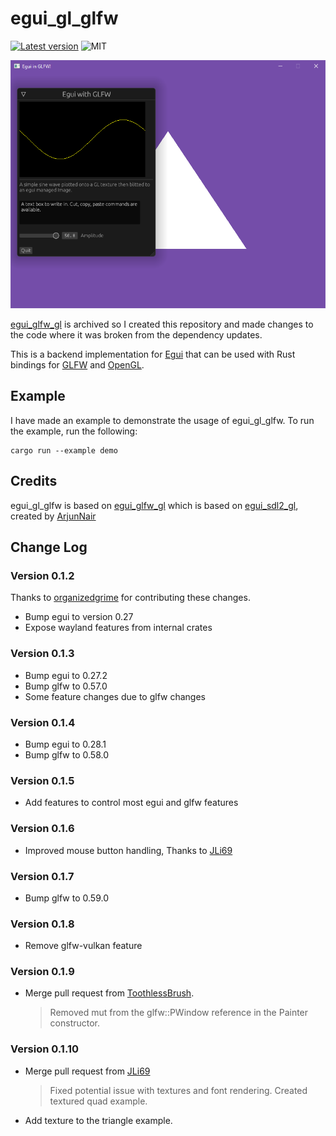 # egui_gl_glfw

[![Latest version](https://img.shields.io/crates/v/egui_gl_glfw.svg)](https://crates.io/crates/egui_gl_glfw)
![MIT](https://img.shields.io/badge/license-MIT-blue.svg)

![Example screenshot](/media/screenshot.png)

[egui_glfw_gl](https://github.com/cohaereo/egui_glfw_gl) is archived so I created this repository and made changes to the code where it was broken from the dependency updates.

This is a backend implementation for [Egui](https://github.com/emilk/egui) that can be used with Rust bindings for [GLFW](https://github.com/PistonDevelopers/glfw-rs) and [OpenGL](https://github.com/brendanzab/gl-rs).

## Example

I have made an example to demonstrate the usage of egui_gl_glfw. To run the example, run the following:

```
cargo run --example demo
```

## Credits

egui_gl_glfw is based on [egui_glfw_gl](https://github.com/cohaereo/egui_glfw_gl) which is based on
[egui_sdl2_gl](https://github.com/ArjunNair/egui_sdl2_gl), created by [ArjunNair](https://github.com/ArjunNair)

## Change Log

### Version 0.1.2

Thanks to [organizedgrime](https://github.com/organizedgrime) for contributing these changes.

* Bump egui to version 0.27
* Expose wayland features from internal crates

### Version 0.1.3

* Bump egui to 0.27.2
* Bump glfw to 0.57.0
* Some feature changes due to glfw changes

### Version 0.1.4

* Bump egui to 0.28.1
* Bump glfw to 0.58.0

### Version 0.1.5

* Add features to control most egui and glfw features

### Version 0.1.6

* Improved mouse button handling, Thanks to [JLi69](https://github.com/JLi69)

### Version 0.1.7

* Bump glfw to 0.59.0

### Version 0.1.8

* Remove glfw-vulkan feature

### Version 0.1.9

* Merge pull request from [ToothlessBrush](https://github.com/ToothlessBrush).
  > Removed mut from the glfw::PWindow reference in the Painter constructor.

### Version 0.1.10

* Merge pull request from [JLi69](https://github.com/JLi69)
  > Fixed potential issue with textures and font rendering.
  > Created textured quad example.
* Add texture to the triangle example.
